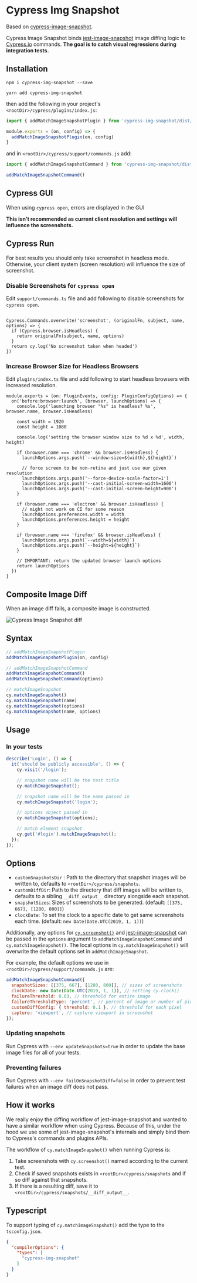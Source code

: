 # Cypress Img Snapshot

Based on [cypress-image-snapshot](https://github.com/jaredpalmer/cypress-image-snapshot).

Cypress Image Snapshot binds [jest-image-snapshot](https://github.com/americanexpress/jest-image-snapshot) image diffing logic to [Cypress.io](https://cypress.io) commands. **The goal is to catch visual regressions during integration tests.**

## Installation

```
npm i cypress-img-snapshot --save

yarn add cypress-img-snapshot
```

then add the following in your project's `<rootDir>/cypress/plugins/index.js`:

```js
import { addMatchImageSnapshotPlugin } from 'cypress-img-snapshot/dist/plugin'

module.exports = (on, config) => {
  addMatchImageSnapshotPlugin(on, config)
}
```

and in `<rootDir>/cypress/support/commands.js` add:

```js
import { addMatchImageSnapshotCommand } from 'cypress-img-snapshot/dist/command'

addMatchImageSnapshotCommand()
```

## Cypress GUI

When using `cypress open`, errors are displayed in the GUI 

**This isn't recommended as current client resolution and settings will influence the screenshots.**

## Cypress Run

For best results you should only take screenshot in headless mode. Otherwise, your client system (screen resolution) will influence the size of screenshot.

### Disable Screenshots for `cypress open`

Edit `support/commands.ts` file and add following to disable screenshots for `cypress open`.

```

Cypress.Commands.overwrite('screenshot', (originalFn, subject, name, options) => {
  if (Cypress.browser.isHeadless) {
    return originalFn(subject, name, options)
  }
  return cy.log('No screenshot taken when headed')
})

```

### Increase Browser Size for Headless Browsers

Edit `plugins/index.ts` file and add following to start headless browsers with increased resolution.

```
module.exports = (on: PluginEvents, config: PluginConfigOptions) => {
  on('before:browser:launch', (browser, launchOptions) => {
    console.log('launching browser "%s" is headless? %s', browser.name, browser.isHeadless)

    const width = 1920
    const height = 1080

    console.log('setting the browser window size to %d x %d', width, height)

    if (browser.name === 'chrome' && browser.isHeadless) {
      launchOptions.args.push(`--window-size=${width},${height}`)

      // force screen to be non-retina and just use our given resolution
      launchOptions.args.push('--force-device-scale-factor=1')
      launchOptions.args.push('--cast-initial-screen-width=1600')
      launchOptions.args.push('--cast-initial-screen-height=900')
    }

    if (browser.name === 'electron' && browser.isHeadless) {
      // might not work on CI for some reason
      launchOptions.preferences.width = width
      launchOptions.preferences.height = height
    }

    if (browser.name === 'firefox' && browser.isHeadless) {
      launchOptions.args.push(`--width=${width}`)
      launchOptions.args.push(`--height=${height}`)
    }

    // IMPORTANT: return the updated browser launch options
    return launchOptions
  })
}
```

## Composite Image Diff

When an image diff fails, a composite image is constructed.

![Cypress Image Snapshot diff](./docs/diff.png)

## Syntax

```js
// addMatchImageSnapshotPlugin
addMatchImageSnapshotPlugin(on, config)

// addMatchImageSnapshotCommand
addMatchImageSnapshotCommand()
addMatchImageSnapshotCommand(options)

// matchImageSnapshot
cy.matchImageSnapshot()
cy.matchImageSnapshot(name)
cy.matchImageSnapshot(options)
cy.matchImageSnapshot(name, options)
```

## Usage

### In your tests

```js
describe('Login', () => {
  it('should be publicly accessible', () => {
    cy.visit('/login');

    // snapshot name will be the test title
    cy.matchImageSnapshot();

    // snapshot name will be the name passed in
    cy.matchImageSnapshot('login');

    // options object passed in
    cy.matchImageSnapshot(options);

    // match element snapshot
    cy.get('#login').matchImageSnapshot();
  });
});
```

## Options

- `customSnapshotsDir` : Path to the directory that snapshot images will be written to, defaults to `<rootDir>/cypress/snapshots`.
- `customDiffDir`: Path to the directory that diff images will be written to, defaults to a sibling `__diff_output__` directory alongside each snapshot.
- `snapshotSizes`: Sizes of screenshots to be generated. (default: `[[375, 667], [1280, 800]]`)
- `clockDate`: To set the clock to a specific date to get same screenshots each time. (default: `new Date(Date.UTC(2019, 1, 1))`)

Additionally, any options for [`cy.screenshot()`](https://docs.cypress.io/api/commands/screenshot.html#Arguments) and [jest-image-snapshot](https://github.com/americanexpress/jest-image-snapshot#optional-configuration) can be passed in the `options` argument to `addMatchImageSnapshotCommand` and `cy.matchImageSnapshot()`. The local options in `cy.matchImageSnapshot()` will overwrite the default options set in `addMatchImageSnapshot`.

For example, the default options we use in `<rootDir>/cypress/support/commands.js` are:

```js
addMatchImageSnapshotCommand({
  snapshotSizes: [[375, 667], [1280, 800]], // sizes of screenshots
  clockDate: new Date(Date.UTC(2019, 1, 1)), // setting cy.clock()
  failureThreshold: 0.03, // threshold for entire image
  failureThresholdType: 'percent', // percent of image or number of pixels
  customDiffConfig: { threshold: 0.1 }, // threshold for each pixel
  capture: 'viewport', // capture viewport in screenshot
});
```

### Updating snapshots

Run Cypress with `--env updateSnapshots=true` in order to update the base image files for all of your tests.

### Preventing failures

Run Cypress with `--env failOnSnapshotDiff=false` in order to prevent test failures when an image diff does not pass.

## How it works

We really enjoy the diffing workflow of jest-image-snapshot and wanted to have a similar workflow when using Cypress. Because of this, under the hood we use some of jest-image-snapshot's internals and simply bind them to Cypress's commands and plugins APIs.

The workflow of `cy.matchImageSnapshot()` when running Cypress is:

1.  Take screenshots with `cy.screenshot()` named according to the current test.
2.  Check if saved snapshots exists in `<rootDir>/cypress/snapshots` and if so diff against that snapshots.
3.  If there is a resulting diff, save it to `<rootDir>/cypress/snapshots/__diff_output__`.

## Typescript

To support typing of `cy.matchImageSnapshot()` add the type to the `tsconfig.json`.

```json
{
  "compilerOptions": {
    "types": [
      "cypress-img-snapshot"
    ]
  }
}

```
